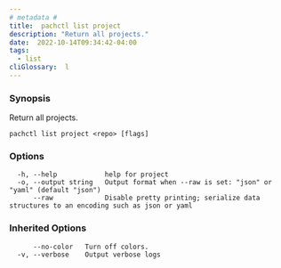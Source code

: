 ```yaml
---
# metadata # 
title:  pachctl list project
description: "Return all projects."
date:  2022-10-14T09:34:42-04:00
tags:
  - list
cliGlossary:  l
---
```


### Synopsis

Return all projects.

```
pachctl list project <repo> [flags]
```

### Options

```
  -h, --help            help for project
  -o, --output string   Output format when --raw is set: "json" or "yaml" (default "json")
      --raw             Disable pretty printing; serialize data structures to an encoding such as json or yaml
```

### Inherited Options

```
      --no-color   Turn off colors.
  -v, --verbose    Output verbose logs
```

